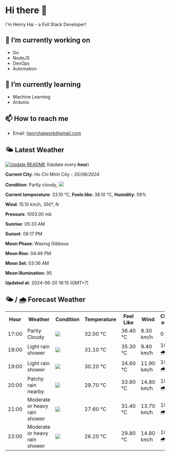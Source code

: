 # Hi there 👋

I'm Henry Hai - a Full Stack Developer!

## 🔭 I’m currently working on

- Go
- NodeJS
- DevOps
- Automation

## 🌱 I’m currently learning

- Machine Learning
- Ardunio

## 📫 How to reach me

- Email: <henryhaiwork@gmail.com>

## 🌤️ Latest Weather
[![Update README](https://github.com/henry0hai/henry0hai/actions/workflows/udpateReadme.yml/badge.svg)](https://github.com/henry0hai/henry0hai/actions/workflows/udpateReadme.yml)
(Update every **hour**)
<!-- CURRENT_WEATHER:START -->
**Current City**: Ho Chi Minh City - *20/06/2024*

**Condition**: Partly cloudy, <img src="https://cdn.weatherapi.com/weather/64x64/day/116.png"/>

**Current temperature**: 33.10 °C, **Feels like**: 38.10 °C, **Humidity**: 59%

**Wind**: 15.10 km/h, 350°, *N*

**Pressure**: 1003.00 mb

**Sunrise**: 05:33 AM

**Sunset**: 06:17 PM

**Moon Phase**: Waxing Gibbous

**Moon Rise**: 04:46 PM

**Moon Set**: 03:36 AM

**Moon Illumination**: 95

**Updated at**: 2024-06-20 16:15 (GMT+7)<!-- CURRENT_WEATHER:END -->

## 🌤️ / 🌧️ Forecast Weather
<!-- FORECAST_WEATHER:START -->
<table>
		<tr>
			<th>Hour</th>
			<th>Weather</th>
			<th>Condition</th>
			<th>Temperature</th>
			<th>Feel Like</th>
			<th>Wind</th>
			<th>Chance of Rain</th>
		</tr>
				<tr>
					<td>17:00</td>
					<td>Partly Cloudy </td>
					<td><img src='https://cdn.weatherapi.com/weather/64x64/day/116.png'/></td>
					<td>32.00 °C</td>
					<td>36.40 °C</td>
					<td>8.30 km/h</td>
					<td>0 %</td>
				</tr>
				<tr>
					<td>18:00</td>
					<td>Light rain shower</td>
					<td><img src='https://cdn.weatherapi.com/weather/64x64/day/353.png'/></td>
					<td>31.10 °C</td>
					<td>35.30 °C</td>
					<td>9.40 km/h</td>
					<td>100 % 🌧️</td>
				</tr>
				<tr>
					<td>19:00</td>
					<td>Light rain shower</td>
					<td><img src='https://cdn.weatherapi.com/weather/64x64/night/353.png'/></td>
					<td>30.20 °C</td>
					<td>34.60 °C</td>
					<td>11.90 km/h</td>
					<td>100 % 🌧️</td>
				</tr>
				<tr>
					<td>20:00</td>
					<td>Patchy rain nearby</td>
					<td><img src='https://cdn.weatherapi.com/weather/64x64/night/176.png'/></td>
					<td>29.70 °C</td>
					<td>33.90 °C</td>
					<td>14.80 km/h</td>
					<td>100 % 🌧️</td>
				</tr>
				<tr>
					<td>21:00</td>
					<td>Moderate or heavy rain shower</td>
					<td><img src='https://cdn.weatherapi.com/weather/64x64/night/356.png'/></td>
					<td>27.60 °C</td>
					<td>31.40 °C</td>
					<td>13.70 km/h</td>
					<td>100 % 🌧️</td>
				</tr>
				<tr>
					<td>22:00</td>
					<td>Moderate or heavy rain shower</td>
					<td><img src='https://cdn.weatherapi.com/weather/64x64/night/356.png'/></td>
					<td>26.20 °C</td>
					<td>29.80 °C</td>
					<td>14.80 km/h</td>
					<td>100 % 🌧️</td>
				</tr>
</table>
<!-- FORECAST_WEATHER:END -->
